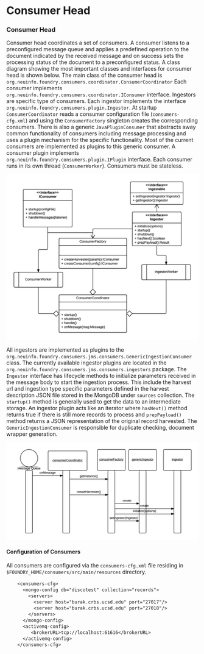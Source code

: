 # Consumer Head

### Consumer Head

Consumer head coordinates a set of consumers. A consumer listens to a preconfigured message queue and applies a predefined operation to the document indicated by the received message and on success sets the processing status of the document to a preconfigured status. A class diagram showing the most important classes and interfaces for consumer head is shown below. The main class of the consumer head is `org.neuinfo.foundry.consumers.coordinator.ConsumerCoordinator` Each consumer implements `org.neuinfo.foundry.consumers.coordinator.IConsumer` interface. Ingestors are specific type of consumers. Each ingestor implements the interface `org.neuinfo.foundry.consumers.plugin.Ingestor`. At startup `ConsumerCoordinator` reads a consumer configuration file (`consumers-cfg.xml`) and using the `ConsumerFactory` singleton creates the corresponding consumers. There is also a generic `JavaPluginConsumer` that abstracts away common functionality of consumers including message processing and uses a plugin mechanism for the specific functionality. Most of the current consumers are implemented as plugins to this generic consumer. A consumer plugin implements `org.neuinfo.foundry.consumers.plugin.IPlugin` interface. Each consumer runs in its own thread (`ConsumerWorker`). Consumers must be stateless.

![](<../.gitbook/assets/image (18).png>)

All ingestors are implemented as plugins to the `org.neuinfo.foundry.consumers.jms.consumers.GenericIngestionConsumer` class. The currently available ingestor plugins are located in the `org.neuinfo.foundry.consumers.jms.consumers.ingestors` package. The `Ingestor` interface has lifecycle methods to initialize parameters received in the message body to start the ingestion process. This include the harvest url and ingestion type specific parameters defined in the harvest description JSON file stored in the MongoDB under `sources` collection. The `startup()` method is generally used to get the data to an intermediate storage. An ingestor plugin acts like an iterator where `hasNext()` method returns true if there is still more records to process and `prepPayload()` method returns a JSON representation of the original record harvested. The `GenericIngestionConsumer` is responsible for duplicate checking, document wrapper generation.

![](<../.gitbook/assets/image (9).png>)

#### Configuration of Consumers

All consumers are configured via the `consumers-cfg.xml` file residing in `$FOUNDRY_HOME/consumers/src/main/resources` directory.

```markup
    <consumers-cfg>
      <mongo-config db="discotest" collection="records">
        <servers>
          <server host="burak.crbs.ucsd.edu" port="27017"/>
          <server host="burak.crbs.ucsd.edu" port="27018"/>
        </servers>
      </mongo-config>
      <activemq-config>
         <brokerURL>tcp://localhost:61616</brokerURL>
      </activemq-config>
    </consumers-cfg>
```

